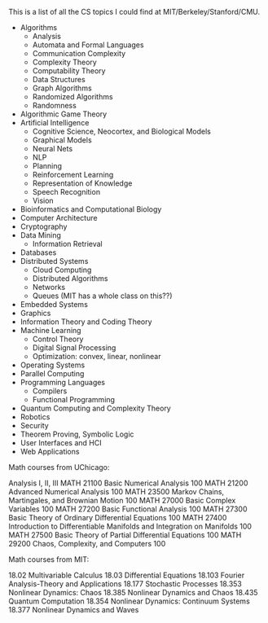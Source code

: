 This is a list of all the CS topics I could find at
MIT/Berkeley/Stanford/CMU.

* Algorithms
    * Analysis
    * Automata and Formal Languages
    * Communication Complexity
    * Complexity Theory
    * Computability Theory
    * Data Structures
    * Graph Algorithms
    * Randomized Algorithms
    * Randomness
* Algorithmic Game Theory
* Artificial Intelligence
    * Cognitive Science, Neocortex, and Biological Models
    * Graphical Models
    * Neural Nets
    * NLP
    * Planning
    * Reinforcement Learning
    * Representation of Knowledge
    * Speech Recognition
    * Vision
* Bioinformatics and Computational Biology
* Computer Architecture
* Cryptography
* Data Mining
    * Information Retrieval
* Databases
* Distributed Systems
    * Cloud Computing
    * Distributed Algorithms
    * Networks
    * Queues (MIT has a whole class on this??)
* Embedded Systems
* Graphics
* Information Theory and Coding Theory
* Machine Learning
    * Control Theory
    * Digital Signal Processing
    * Optimization: convex, linear, nonlinear
* Operating Systems
* Parallel Computing
* Programming Languages
    * Compilers
    * Functional Programming
* Quantum Computing and Complexity Theory
* Robotics
* Security
* Theorem Proving, Symbolic Logic
* User Interfaces and HCI
* Web Applications

Math courses from UChicago:

Analysis I, II, III
MATH 21100	Basic Numerical Analysis	100
MATH 21200	Advanced Numerical Analysis	100
MATH 23500	Markov Chains, Martingales, and Brownian Motion	100
MATH 27000	Basic Complex Variables	100
MATH 27200	Basic Functional Analysis	100
MATH 27300	Basic Theory of Ordinary Differential Equations	100
MATH 27400	Introduction to Differentiable Manifolds and Integration on Manifolds	100
MATH 27500	Basic Theory of Partial Differential Equations	100
MATH 29200	Chaos, Complexity, and Computers	100

Math courses from MIT:

18.02	Multivariable Calculus
18.03	Differential Equations
18.103	Fourier Analysis-Theory and Applications
18.177	Stochastic Processes
18.353	Nonlinear Dynamics: Chaos
18.385	Nonlinear Dynamics and Chaos
18.435	Quantum Computation
18.354	Nonlinear Dynamics: Continuum Systems
18.377	Nonlinear Dynamics and Waves

